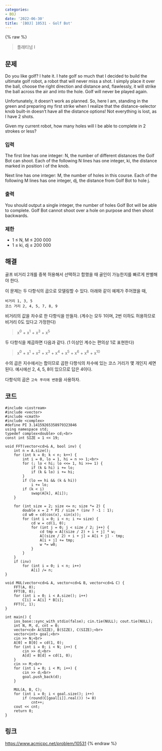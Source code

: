 ```yaml
---
categories:
- BOJ
date: '2022-06-30'
title: '[BOJ] 10531 - Golf Bot'
---
```


{% raw %}
> 플래티넘 I<br>

## 문제
Do you like golf? I hate it. I hate golf so much that I decided to build the ultimate golf robot, a robot that will never miss a shot. I simply place it over the ball, choose the right direction and distance and, flawlessly, it will strike the ball across the air and into the hole. Golf will never be played again.

Unfortunately, it doesn’t work as planned. So, here I am, standing in the green and preparing my first strike when I realize that the distance-selector knob built-in doesn’t have all the distance options! Not everything is lost, as I have 2 shots.

Given my current robot, how many holes will I be able to complete in 2 strokes or less?

### 입력
The first line has one integer: N, the number of different distances the Golf Bot can shoot. Each of the following N lines has one integer, ki, the distance marked in position i of the knob.

Next line has one integer: M, the number of holes in this course. Each of the following M lines has one integer, dj, the distance from Golf Bot to hole j.

### 출력
You should output a single integer, the number of holes Golf Bot will be able to complete. Golf Bot cannot shoot over a hole on purpose and then shoot backwards.

### 제한
-   1 ≤ N, M ≤ 200 000
-   1 ≤ ki, dj  ≤ 200 000

## 해결
골프 비거리 2개를 중복 허용해서 선택하고 합했을 때 골인이 가능한지를 빠르게 판별해야 한다.

이 문제는 두 다항식의 곱으로 모델링할 수 있다. 아래와 같이 예제가 주어졌을 때,
```
비거리 1, 3, 5
코스 거리 2, 4, 5, 7, 8, 9
```
비거리의 값을 차수로 한 다항식을 만들자. (계수는 모두 1이며, 2번 이하도 허용하므로 비거리 0도 있다고 가정한다)

> x<sup>0</sup> + x<sup>1</sup> + x<sup>3</sup> + x<sup>5</sup><br>

두 다항식을 제곱하면 다음과 같다. (1 이상인 계수는 편의상 1로 표현한다)

> x<sup>0</sup> + x<sup>1</sup> + x<sup>2</sup> + x<sup>3</sup> + x<sup>4</sup> + x<sup>5</sup> + x<sup>6</sup> + x<sup>8</sup> + x<sup>10</sup><br>

수의 곱은 지수에서는 합이므로 곱한 다항식의 차수에 있는 코스 거리가 몇 개인지 세면 된다. 예시에선 2, 4, 5, 8이 있으므로 답은 4이다.

다항식의 곱은 `고속 푸리에 변환`을 사용하자.

## 코드
```
#include <iostream>
#include <vector>
#include <cmath>
#include <complex>
#define PI 3.14159265358979323846
using namespace std;
typedef complex<double> cd;<br>
const int SIZE = 1 << 19;

void FFT(vector<cd>& A, bool inv) {
	int n = A.size();
	for (int k = 0; k < n; k++) {
		int i = 0, lo = 1, hi = n >> 1;<br>
		for (; lo < hi; lo <<= 1, hi >>= 1) {
			if (k & hi) i += lo;
			if (k & lo) i += hi;
		}
		if (lo == hi && (k & hi))
			i += lo;
		if (k < i)
			swap(A[k], A[i]);
	}

	for (int size = 2; size <= n; size *= 2) {
		double x = 2 * PI / size * (inv ? -1 : 1);
		cd w0 = cd(cos(x), sin(x));
		for (int i = 0; i < n; i += size) {
			cd w = cd(1, 0);
			for (int j = 0; j < size / 2; j++) {
				cd tmp = A[(size / 2) + i + j] * w;
				A[(size / 2) + i + j] = A[i + j] - tmp;
				A[i + j] += tmp;
				w *= w0;
			}
		}
	}
	if (inv)
		for (int i = 0; i < n; i++)
			A[i] /= n;
}

void MUL(vector<cd>& A, vector<cd>& B, vector<cd>& C) {
	FFT(A, 0);
	FFT(B, 0);
	for (int i = 0; i < A.size(); i++)
		C[i] = A[i] * B[i];
	FFT(C, 1);
}

int main() {
	ios_base::sync_with_stdio(false); cin.tie(NULL); cout.tie(NULL);
	int N, M, d, cnt = 0;
	vector<cd> A(SIZE), B(SIZE), C(SIZE);<br>
	vector<int> goal;<br>
	cin >> N;<br>
	A[0] = B[0] = cd(1, 0);
	for (int i = 0; i < N; i++) {
		cin >> d;<br>
		A[d] = B[d] = cd(1, 0);
	}
	cin >> M;<br>
	for (int i = 0; i < M; i++) {
		cin >> d;<br>
		goal.push_back(d);
	}

	MUL(A, B, C);
	for (int i = 0; i < goal.size(); i++)
		if (round(C[goal[i]].real()) != 0)
			cnt++;
	cout << cnt;
	return 0;
}
```

## 링크
https://www.acmicpc.net/problem/10531
{% endraw %}